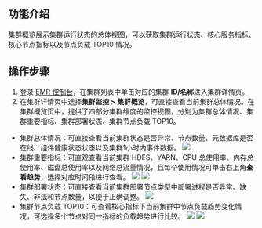 ## 功能介绍
集群概览展示集群运行状态的总体视图，可以获取集群运行状态、核心服务指标、核心节点指标以及节点负载 TOP10 情况。

## 操作步骤
1. 登录 [EMR 控制台](https://console.cloud.tencent.com/emr)，在集群列表中单击对应的集群 **ID/名称**进入集群详情页。
2. 在集群详情页中选择**集群监控 > 集群概览**，可直接查看当前集群总体情况。在集群概览页中，提供了四部分集群维度的监控视图，分别为集群总体情况、集群重要指标、集群部署状态、集群节点负载 TOP10。
 - 集群总体情况：可直接查看当前集群状态是否异常、节点数量、元数据库是否在线、组件健康状态状态以及集群1小时内事件数据。
![](https://qcloudimg.tencent-cloud.cn/raw/911f805bbc3e69f9ba4ac7536bc8c93e.png)
 - 集群重要指标：可直观查看当前集群 HDFS、YARN、CPU 总使用率、内存总使用率、磁盘总使用率以及网络总流量情况，且每个使用情况可单击右上角**查看趋势**，选择对应时间段进行查看。
![](https://main.qcloudimg.com/raw/bef0616a201ad867f883666cf81e24cc.png)
![](https://main.qcloudimg.com/raw/613da3e72d79b1845278b878568fdc64.png)
 - 集群部署状态：可直接查看当前集群部署节点类型中部署进程是否异常、缺失、非法和节点数量，以便于正确调整。
![](https://main.qcloudimg.com/raw/3d2ba6bbf7720a527e109505f58db051.png)
 - 集群节点负载 TOP10：可查看核心指标下当前集群中节点负载趋势变化情况，可选择多个节点对同一指标的负载趋势进行比较。
![](https://main.qcloudimg.com/raw/7683e8032887af3130c2f64a629a9359.png)
![](https://main.qcloudimg.com/raw/3934ff37e964d3c0a9a08bb75cbe24a3.png)
